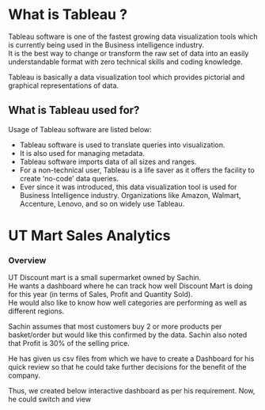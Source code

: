 # What is Tableau ?  

Tableau software is one of the fastest growing data visualization tools which is currently being used in the Business intelligence industry.  
It is the best way to change or transform the raw set of data into an easily understandable format with zero technical skills and coding knowledge.   

Tableau is basically a data visualization tool which provides pictorial and graphical representations of data.

## What is Tableau used for?  

Usage of Tableau software are listed below:

- Tableau software is used to translate queries into visualization.  
- It is also used for managing metadata.  
- Tableau software imports data of all sizes and ranges.  
- For a non-technical user, Tableau is a life saver as it offers the facility to create ‘no-code’ data queries.  
- Ever since it was introduced, this data visualization tool is used for Business Intelligence industry. Organizations like Amazon, Walmart, Accenture, Lenovo, and so on widely use Tableau.  


# UT Mart Sales Analytics

###  Overview 

UT Discount mart is a small supermarket owned by Sachin.  
He wants a dashboard where he can track how well Discount Mart is doing for this year (in terms of Sales, Profit and Quantity
Sold).  
He would also like to know how well categories are performing as well as different regions.  

Sachin assumes that most customers buy 2 or more products per basket/order but would
like this confirmed by the data.
Sachin also noted that Profit is 30% of the selling price.  

He has given us csv files from which we have to create a Dashboard for his quick review so that he could take further decisions for the benefit of the company.

Thus, we created below interactive dashboard as per his requirement. Now, he could switch and view 




